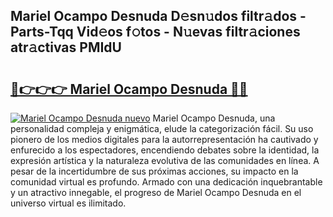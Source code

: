 ## Mariel Ocampo Desnuda D𝚎sn𝚞dos filtr𝚊dos - Parts-Tqq Vid𝚎os f𝚘tos - N𝚞evas filtr𝚊ciones atr𝚊ctivas PMIdU

# <h2><a href="http://mb19pm.tromn.icu/?c=Mariel+Ocampo+Desnuda">🔗👉👉👉 Mariel Ocampo Desnuda 🔗🔗</a></h2>

[![Mariel Ocampo Desnuda nuevo](https://i.imgur.com/pEAQMta.gif)](http://mb19pm.tromn.icu/?c=Mariel+Ocampo+Desnuda)
Mariel Ocampo Desnuda, una personalidad compleja y enigmática, elude la categorización fácil. Su uso pionero de los medios digitales para la autorrepresentación ha cautivado y enfurecido a los espectadores, encendiendo debates sobre la identidad, la expresión artística y la naturaleza evolutiva de las comunidades en línea. A pesar de la incertidumbre de sus próximas acciones, su impacto en la comunidad virtual es profundo. Armado con una dedicación inquebrantable y un atractivo innegable, el progreso de Mariel Ocampo Desnuda en el universo virtual es ilimitado.
